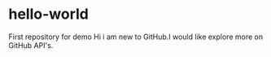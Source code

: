 # hello-world
First repository for demo
Hi i am new to GitHub.I would like explore more on GitHub API's.
